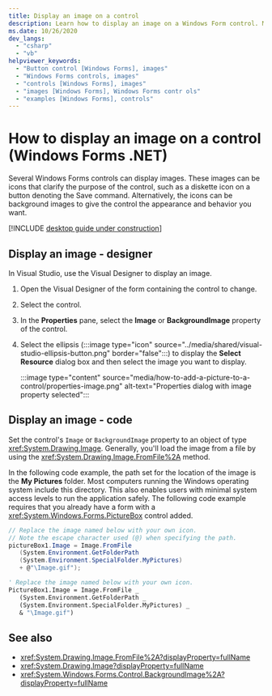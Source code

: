 ```yaml
---
title: Display an image on a control
description: Learn how to display an image on a Windows Form control. Many controls, such as the PictureBox, can display an image.
ms.date: 10/26/2020
dev_langs:
  - "csharp"
  - "vb"
helpviewer_keywords:
  - "Button control [Windows Forms], images"
  - "Windows Forms controls, images"
  - "controls [Windows Forms], images"
  - "images [Windows Forms], Windows Forms contr ols"
  - "examples [Windows Forms], controls"
---
```


# How to display an image on a control (Windows Forms .NET)

Several Windows Forms controls can display images. These images can be icons that clarify the purpose of the control, such as a diskette icon on a button denoting the Save command. Alternatively, the icons can be background images to give the control the appearance and behavior you want.

[!INCLUDE [desktop guide under construction](../../includes/desktop-guide-preview-note.md)]

## Display an image - designer

In Visual Studio, use the Visual Designer to display an image.

01. Open the Visual Designer of the form containing the control to change.
01. Select the control.
01. In the **Properties** pane, select the **Image** or **BackgroundImage** property of the control.
01. Select the ellipsis (:::image type="icon" source="../media/shared/visual-studio-ellipsis-button.png" border="false":::) to display the **Select Resource** dialog box and then select the image you want to display.

    :::image type="content" source="media/how-to-add-a-picture-to-a-control/properties-image.png" alt-text="Properties dialog with image property selected":::

## Display an image - code

Set the control's `Image` or `BackgroundImage` property to an object of type <xref:System.Drawing.Image>. Generally, you'll load the image from a file by using the <xref:System.Drawing.Image.FromFile%2A> method.

In the following code example, the path set for the location of the image is the **My Pictures** folder. Most computers running the Windows operating system include this directory. This also enables users with minimal system access levels to run the application safely. The following code example requires that you already have a form with a <xref:System.Windows.Forms.PictureBox> control added.

```csharp
// Replace the image named below with your own icon.
// Note the escape character used (@) when specifying the path.
pictureBox1.Image = Image.FromFile
   (System.Environment.GetFolderPath
   (System.Environment.SpecialFolder.MyPictures)
   + @"\Image.gif");
```

```vb
' Replace the image named below with your own icon.
PictureBox1.Image = Image.FromFile _
   (System.Environment.GetFolderPath _
   (System.Environment.SpecialFolder.MyPictures) _
   & "\Image.gif")
```

## See also

- <xref:System.Drawing.Image.FromFile%2A?displayProperty=fullName>
- <xref:System.Drawing.Image?displayProperty=fullName>
- <xref:System.Windows.Forms.Control.BackgroundImage%2A?displayProperty=fullName>
